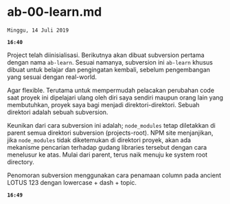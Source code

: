 # ab-00-learn.md

`Minggu, 14 Juli 2019`

**`16:40`**

Project telah diinisialisasi. Berikutnya akan dibuat subversion pertama dengan nama `ab-learn`. Sesuai namanya, subversion ini `ab-learn` khusus dibuat untuk belajar dan pengingatan kembali, sebelum pengembangan yang sesuai dengan real-world.

Agar flexible. Terutama untuk mempermudah pelacakan perubahan code saat proyek ini dipelajari ulang oleh diri saya sendiri maupun orang lain yang membutuhkan, proyek saya bagi menjadi direktori-direktori. Sebuah direktori adalah sebuah subversion.

Keunikan dari cara subversion ini adalah; `node_modules` tetap diletakkan di parent semua direktori subversion (projects-root). NPM site menjanjikan, jika `node_modules` tidak diketemukan di direktori proyek, akan ada mekanisme pencarian terhadap gudang libraries tersebut dengan cara menelusur ke atas. Mulai dari parent, terus naik menuju ke system root directory.

Penomoran subversion menggunakan cara penamaan column pada ancient LOTUS 123 dengan lowercase + dash + topic.

**`16:49`**
